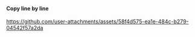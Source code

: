 #### Copy line by line



https://github.com/user-attachments/assets/58f4d575-ea1e-484c-b279-04542f57a2da

